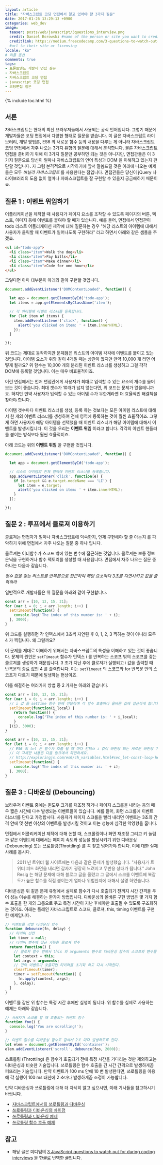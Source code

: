 ```yaml
---
layout: article
title: "자바스크립트 코딩 면접에서 알고 있어야 할 3가지 질문"
date: 2017-01-26 13:29:13 +0900
categories: web_dev
image:
  teaser: posts/web/javascript/3questions_interview.png
  credit: Daniel Borowski #name of the person or site you want to credit
  creditlink: https://medium.freecodecamp.com/3-questions-to-watch-out-for-in-a-javascript-interview-725012834ccb#.74j9s42fb
  #url to their site or licensing
locale: "ko"
# 리플 옵션
comments: true
tags:
- 프론트엔드 개발자 면접 질문
- 자바스크립트
- 자바스크립트 코딩 면접
- javascript 코딩 면접
- 코딩면접 질문
---
```


{% include toc.html %}

## 서론
자바스크립트는 현대의 최신 브라우저들에서 사용되는 공식 언어입니다. 그렇기 때문에 개발자들은 코딩 면접에서 다양한 형태로 질문을 받습니다. 이 글은 자바스크립트 라이브러리, 개발 방법론, ES6 의 새로운 함수 등의 내용을 다루는 게 아니라 자바스크립트 코딩 면접에서 자주 나오는 3가지 유형의 질문에 대해서 분석합니다. 물론 자바스크립트 면접을 준비하기 위해 이 3가지 질문만 공부하면 되는 것은 아니지만, 면접관들은 이 3가지 질문으로 당신이 얼마나 자바스크립트의 언어 특성과 DOM 을 이해하고 있는지 판단할 것입니다. 자 그럼 본격적으로 시작하기에 앞서 말씀드릴 것은 아래에 나오는 예제들은 모두 *바닐라 자바스크립트* 를 사용한다는 점입니다. 면접관들은 당신이 jQuery 나 라이브러리의 도움 없이 얼마나 자바스크립트를 잘 구현할 수 있을지 궁금해하기 때문이죠.

## 질문 1 : 이벤트 위임하기
어플리케이션을 제작할 때 사용자가 페이지 요소를 조작할 수 있도록 페이지의 버튼, 텍스트, 이미지 등에 이벤트를 붙여야 할 때가 있습니다.
예를 들어, 면접에서 면접관이 todo 리스트 어플리케이션 제작에 대해 질문하는 경우 "해당 리스트의 아이템에 대해서 사용자가 클릭할 때 이벤트가 일어나도록 구현하라" 라고 하면서 아래와 같은 샘플을 주겠죠.

  ``` html
  <ul id="todo-app">
    <li class="item">Walk the dog</li>
    <li class="item">Pay bills</li>
    <li class="item">Make dinner</li>
    <li class="item">Code for one hour</li>
  </ul>
  ```

그렇다면 아마 대부분이 아래와 같이 구현할 것입니다.

  ``` javascript
  document.addEventListener('DOMContentLoaded', function() {

    let app = document.getElementById('todo-app');
    let items = app.getElementsByClassName('item');

    // 각 아이템에 이벤트 리스너를 등록합니다.
    for (let item of items) {
      item.addEventListener('click', function() {
        alert('you clicked on item: ' + item.innerHTML);
      });
    }

  });
  ```

위 코드는 제대로 동작하지만 문제점은 리스트의 아이템 각각에 이벤트를 붙이고 있는 것입니다. 아이템 요소가 위와 같이 4개일 때는 상관이 없지만 만약 10,000 개 라면 어떻게 될까요? 위 함수는 10,000 개의 분리된 이벤트 리스너를 생성하고 그걸 각각 DOM에 등록할 것입니다. 이는 매우 비효율적이죠.

이런 면접에서는 먼저 면접관에게 사용자가 최대로 입력할 수 있는 요소의 개수를 물어보는 것이 좋습니다. 최대 갯수가 10개가 넘지 않는다면, 위 코드는 문제가 없을테니까요. 하지만 만약 사용자가 입력할 수 있는 아이템 수가 무한개라면 더 효율적인 해결책을 찾아야 합니다.

아이템 갯수마다 이벤트 리스너를 생성, 등록 하는 것보다는 모든 아이템 리스트에 대해서 한 개의 이벤트 리스너를 생성하여 전체 영역에 등록하는 것이 훨씬 효율적이죠. 그렇게 하면 사용자가 해당 아이템을 선택했을 때 이벤트 리스너가 해당 아이템에 대해서 이벤트를 발생시킵니다. 이 것을 우리는 **이벤트 위임** 이라고 합니다. 각각의 이벤트 핸들러를 붙이는 방식보다 훨씬 효율적이죠.

아래 코드는 위의 **이벤트 위임** 을 구현한 것입니다.

  ``` javascript
  document.addEventListener('DOMContentLoaded', function() {

    let app = document.getElementById('todo-app');

    // 리스트 아이템의 전체 영역에 이벤트 리스너를 등록합니다.
    app.addEventListener('click', function(e) {
      if (e.target && e.target.nodeName === 'LI') {
        let item = e.target;
        alert('you clicked on item: ' + item.innerHTML);
      }
    });

  });
  ```

## 질문 2 : 루프에서 클로져 이용하기
클로져는 면접자가 얼마나 자바스크립트에 익숙한지, 언제 구현해야 할 줄 아는지 를 파악하기 위해 면접에서 자주 나오는 질문 중 하나 입니다.

클로져는 이너함수가 스코프 밖에 있는 변수에 접근하는 것입니다. 클로져는 보통 정보은닉을 구현하거나 함수 팩토리를 생성할 때 사용됩니다. 면접에서 자주 나오는 질문 중 하나는 다음과 같습니다.

*정수 값을 갖는 리스트를 반복문으로 접근하여 해당 요소마다 3초를 지연시키고 값을 출력하라*

일반적으로 개발자들은 위 질문을 아래와 같이 구현합니다.

  ``` javascript
  const arr = [10, 12, 15, 21];
  for (var i = 0; i < arr.length; i++) {
    setTimeout(function() {
      console.log('The index of this number is: ' + i);
    }, 3000);
  }
  ```

위 코드를 실행하면 각 인덱스에서 3초씩 지연된 후 0, 1, 2, 3 찍히는 것이 아니라 모두 4 가 찍힙니다. 왜 그럴까요?

이 문제를 제대로 이해하기 위해서는 자바스크립트의 특성을 이해하고 있는 것이 좋습니다. 문제의 원인은 `setTimeout` 함수가 인덱스 i 를 반복하는 스코프 밖의 스코프를 갖는 클로져를 생성하기 때문입니다. 3 초가 지난 후에 클로저가 실행되고 i 값을 출력할 때 반복문의 종료 값인 4 를 출력합니다. 이는 `setTimeout` 의 스코프와 for 반복문 안의 스코프가 다르기 때문에 발생하는 현상이죠.

이를 해결하는 여러가지 방법 중 2 가지는 아래와 같습니다.

  ``` javascript
  const arr = [10, 12, 15, 21];
  for (var i = 0; i < arr.length; i++) {
    // i 값 을 setTime 함수 안에 전달하여 각 함수 호출마다 올바른 값에 접근하게 합니다.
    setTimeout(function(i_local) {
      return function() {
        console.log('The index of this number is: ' + i_local);
      }
    }(i), 3000);
  }
  ```

  ``` javascript
  const arr = [10, 12, 15, 21];
  for (let i = 0; i < arr.length; i++) {
    // ES6 의 let 은 함수가 호출 될 때 마다 인덱스 i 값이 바인딩 되는 새로운 바인딩 기법을 사용합니다.
    // 더 자세한 내용은 다음 링크에서 확인하세요.
    // http://exploringjs.com/es6/ch_variables.html#sec_let-const-loop-heads
    setTimeout(function() {
      console.log('The index of this number is: ' + i);
    }, 3000);
  }
  ```

## 질문 3 : 디바운싱 (Debouncing)
브라우저 이벤트 중에는 윈도우 크기를 재조정 하거나 페이지 스크롤을 내리는 등의 매우 짧은 시간에 다수 발생되는 이벤트들이 있습니다. 예를 들어, 화면 스크롤에 이벤트 리스너를 단다고 가정합시다. 사용자가 페이지 스크롤을 빨리 내리면 이벤트는 3초의 간격 안에 몇 천번 이상의 이벤트를 발생시킬 것이고 이는 성능에 심각한 악영향을 줍니다.

면접에서 어플리케이션 제작에 대해 논할 때, 스크롤링이나 화면 재조정 그리고 키 눌림과 같은 이벤트에 대해서는 페이지 속도와 성능을 향상시키기 위한 디바운싱(Debouncing) 또는 쓰로틀링(Throttling) 를 꼭 짚고 넘어가야 합니다. 이에 대한 실제 사례를 봅시다.

> 2011 년 트위터 웹 사이트에는 다음과 같은 문제가 발생했습니다. "사용자가 트위터 피드 화면을 내리면 갑자기 굉장히 느려지고 무반응 상태가 됩니다." John Resig 는 해당 문제에 대해 블로그 글을 올렸고 그 글에서 스크롤 이벤트에 복잡도가 높은 함수를 직접 붙이는게 얼마나 위험한지에 대해서 설명 하였습니다.

디바운싱은 위 같은 문제 유형에서 실제로 함수가 다시 호출되기 전까지 시간 간격을 두어 성능 이슈를 해결하는 한가지 방법입니다. 디바운싱의 올바른 구현 방법은 몇 가지 함수 호출을 한 개의 그룹으로 묶고 특정 시간이 지난 후에야만 호출될 수 있도록 구조화하는 것이죠. 아래는 플레인 자바스크립트로 스코프, 클로져, this, timing 이벤트를 구현한 예제입니다.

  ``` javascript
  // 이벤트를 감쌀 디바운싱 함수
  function debounce(fn, delay) {
    // 타이머 선언
    let timer = null;
    // 타이머 변수에 접근 가능한 클로져 함수
    return function() {
      // 클로져 함수 안에서 this 와 arguments 변수로 디바운싱 함수의 스코프와 변수를 접근한다.
      let context = this;
      let args = arguments;
      // 만약 이벤트가 호출되면 타이머를 초기화 하고 다시 시작한다.
      clearTimeout(timer);
      timer = setTimeout(function() {
        fn.apply(context, args);
      }, delay);
    }
  }
  ```

이벤트를 감싼 위 함수는 특정 시간 후에만 실행이 됩니다. 위 함수를 실제로 사용하는 예제는 아래와 같습니다.

  ``` javascript
  // 사용자가 스크롤 할 때 호출되는 이벤트 함수
  function foo() {
    console.log('You are scrolling!');
  }

  // 이벤트 함수를 디바운싱 함수로 감싸서 2초 마다 발생하도록 한다.
  let elem = document.getElementById('container');
  elem.addEventListener('scroll', debounce(foo, 2000));
  ```

쓰로틀링 (Throttling) 은 함수가 호출되기 전에 특정 시간을 기다리는 것만 제외하고는 디바운싱과 비슷한 기술입니다. 쓰로틀링은 함수 호출을 긴 시간 간격으로 발생하게끔 퍼뜨리는 기술입니다. 만약 이벤트가 100 ms 안에 10 번 발생한다면, 쓰로틀링을 이용해 각 실행이 100 ms 대신에 2 초마다 발생하게끔 조정이 가능합니다.

만약 디바운싱과 쓰로틀링에 대해 더 자세히 알고 싶으시면, 아래 기사들을 참고하시기 바랍니다.

- [자바스크립트에서의 쓰로틀링과 디바운싱](https://medium.com/@_jh3y/throttling-and-debouncing-in-javascript-b01cad5c8edf#.ly8uqz8v4)
- [쓰로틀링과 디바운싱의 차이점](https://css-tricks.com/the-difference-between-throttling-and-debouncing/)
- [쓰로틀링과 디바운싱 예제](https://css-tricks.com/debouncing-throttling-explained-examples/)
- [쓰로틀링 함수 호출 예제](https://remysharp.com/2010/07/21/throttling-function-calls)

## 참고
- 해당 글은 미디엄의 [3 JavaScript questions to watch out for during coding interviews](https://medium.freecodecamp.com/3-questions-to-watch-out-for-in-a-javascript-interview-725012834ccb#.w16yelast) 을 한글로 번역한 글입니다.
